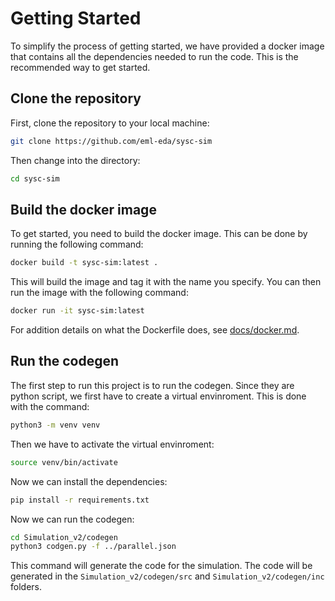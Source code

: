 # Getting Started

To simplify the process of getting started, we have provided a docker image that contains all the dependencies needed to run the code. This is the recommended way to get started.

## Clone the repository

First, clone the repository to your local machine:

```bash
git clone https://github.com/eml-eda/sysc-sim
```

Then change into the directory:

```bash
cd sysc-sim
```

## Build the docker image

To get started, you need to build the docker image. This can be done by running the following command:

```bash
docker build -t sysc-sim:latest .
```

This will build the image and tag it with the name you specify. You can then run the image with the following command:

```bash
docker run -it sysc-sim:latest
```

For addition details on what the Dockerfile does, see [docs/docker.md](docs/docker.md).


## Run the codegen

The first step to run this project is to run the codegen. Since they are python script, we first have to create a virtual envinroment. This is done with the command:

```bash
python3 -m venv venv
```

Then we have to activate the virtual envinroment:

```bash
source venv/bin/activate
```

Now we can install the dependencies:

```bash
pip install -r requirements.txt
```

Now we can run the codegen:

```bash
cd Simulation_v2/codegen
python3 codgen.py -f ../parallel.json
```

This command will generate the code for the simulation. The code will be generated in the `Simulation_v2/codegen/src` and `Simulation_v2/codegen/inc` folders.
